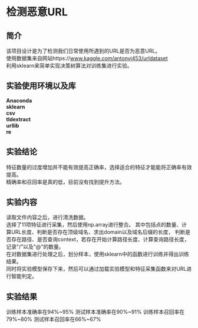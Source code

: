 检测恶意URL
===

简介
---
该项目设计是为了检测我们日常使用所遇到的URL是否为恶意URL。  
使用数据集来自网站https://www.kaggle.com/antonyj453/urldataset  
利用sklearn来简单实现决策树算法对训练集进行实验。  


实验使用环境以及库  
--
**Anaconda**  
**sklearn**  
**csv**  
**tldextract**  
**urllib**  
**re**  


实验结论
---
特征数量的过度增加并不能有效提高正确率，选择适合的特征才能能将正确率有效提高。  
精确率和召回率是真的低，目前没有找到提升方法。


实验内容
---
读取文件内容之后，进行清洗数据。  
选择了11项特征进行采集，然后使用np.array进行整合。
其中包括点的数量、计算URL长度、判断是否存在顶级域名、求出domain以及域名后缀的长度，
判断是否存在路径、是否查询context，若存在开始计算路径长度、计算查询路径长度，记录"/"以及"@"的数量。  
在对数据集进行处理之后，划分样本，使用sklearn中的函数进行训练并得出训练结果。  
同时将实验模型保存下来，然后可以通过加载实验模型和特征采集函数来对URL进行智能判定。


实验结果
---
训练样本准确率在94%~95%
测试样本准确率在90%~91%
训练样本召回率在79%~80%
测试样本召回率在66%~67%
